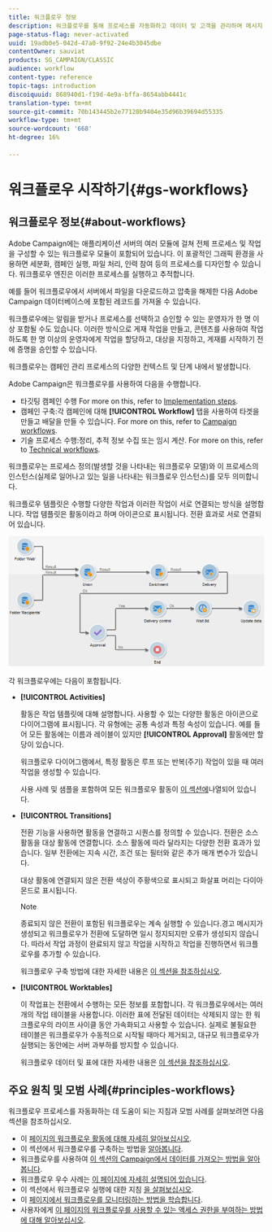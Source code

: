 ```yaml
---
title: 워크플로우 정보
description: 워크플로우를 통해 프로세스를 자동화하고 데이터 및 고객을 관리하며 메시지 전송 등을 할 수 있습니다.
page-status-flag: never-activated
uuid: 19adb0e5-042d-47a0-9f92-24e4b3045dbe
contentOwner: sauviat
products: SG_CAMPAIGN/CLASSIC
audience: workflow
content-type: reference
topic-tags: introduction
discoiquuid: 868940d1-f19d-4e9a-bffa-8654abb4441c
translation-type: tm+mt
source-git-commit: 70b143445b2e77128b9404e35d96b39694d55335
workflow-type: tm+mt
source-wordcount: '668'
ht-degree: 16%

---
```



# 워크플로우 시작하기{#gs-workflows}

## 워크플로우 정보{#about-workflows}

Adobe Campaign에는 애플리케이션 서버의 여러 모듈에 걸쳐 전체 프로세스 및 작업을 구성할 수 있는 워크플로우 모듈이 포함되어 있습니다. 이 포괄적인 그래픽 환경을 사용하면 세분화, 캠페인 실행, 파일 처리, 인력 참여 등의 프로세스를 디자인할 수 있습니다. 워크플로우 엔진은 이러한 프로세스를 실행하고 추적합니다.

예를 들어 워크플로우에서 서버에서 파일을 다운로드하고 압축을 해제한 다음 Adobe Campaign 데이터베이스에 포함된 레코드를 가져올 수 있습니다.

워크플로우에는 알림을 받거나 프로세스를 선택하고 승인할 수 있는 운영자가 한 명 이상 포함될 수도 있습니다. 이러한 방식으로 게재 작업을 만들고, 콘텐츠를 사용하여 작업하도록 한 명 이상의 운영자에게 작업을 할당하고, 대상을 지정하고, 게재를 시작하기 전에 증명을 승인할 수 있습니다.

워크플로우는 캠페인 관리 프로세스의 다양한 컨텍스트 및 단계 내에서 발생합니다.

Adobe Campaign은 워크플로우를 사용하여 다음을 수행합니다.

* 타깃팅 캠페인 수행 For more on this, refer to [Implementation steps](../../workflow/using/building-a-workflow.md#implementation-steps-).
* 캠페인 구축:각 캠페인에 대해 **[!UICONTROL Workflow]** 탭을 사용하여 타겟을 만들고 배달을 만들 수 있습니다. For more on this, refer to [Campaign workflows](../../workflow/using/building-a-workflow.md#campaign-workflows).
* 기술 프로세스 수행:정리, 추적 정보 수집 또는 임시 계산. For more on this, refer to [Technical workflows](../../workflow/using/building-a-workflow.md#technical-workflows).

워크플로우는 프로세스 정의(발생할 것을 나타내는 워크플로우 모델)와 이 프로세스의 인스턴스(실제로 일어나고 있는 일을 나타내는 워크플로우 인스턴스)를 모두 의미합니다.

워크플로우 템플릿은 수행할 다양한 작업과 이러한 작업이 서로 연결되는 방식을 설명합니다. 작업 템플릿은 활동이라고 하며 아이콘으로 표시됩니다. 전환 효과로 서로 연결되어 있습니다.

![](assets/example1.png)

각 워크플로우에는 다음이 포함됩니다.

* **[!UICONTROL Activities]**

   활동은 작업 템플릿에 대해 설명합니다. 사용할 수 있는 다양한 활동은 아이콘으로 다이어그램에 표시됩니다. 각 유형에는 공통 속성과 특정 속성이 있습니다. 예를 들어 모든 활동에는 이름과 레이블이 있지만 **[!UICONTROL Approval]** 활동에만 할당이 있습니다.

   워크플로우 다이어그램에서, 특정 활동은 루프 또는 반복(주기) 작업이 있을 때 여러 작업을 생성할 수 있습니다.

   사용 사례 및 샘플을 포함하여 모든 워크플로우 활동이 [이 섹션에](../../workflow/using/about-activities.md)나열되어 있습니다.

* **[!UICONTROL Transitions]**

   전환 기능을 사용하면 활동을 연결하고 시퀀스를 정의할 수 있습니다. 전환은 소스 활동을 대상 활동에 연결합니다. 소스 활동에 따라 달라지는 다양한 전환 효과가 있습니다. 일부 전환에는 지속 시간, 조건 또는 필터와 같은 추가 매개 변수가 있습니다.

   대상 활동에 연결되지 않은 전환 색상이 주황색으로 표시되고 화살표 머리는 다이아몬드로 표시됩니다.

   >[!NOTE]
   >
   >종료되지 않은 전환이 포함된 워크플로우는 계속 실행할 수 있습니다.경고 메시지가 생성되고 워크플로우가 전환에 도달하면 일시 정지되지만 오류가 생성되지 않습니다. 따라서 작업 과정이 완료되지 않고 작업을 시작하고 작업을 진행하면서 워크플로우를 추가할 수 있습니다.

   워크플로우 구축 방법에 대한 자세한 내용은 [이 섹션을 참조하십시오](../../workflow/using/building-a-workflow.md).

* **[!UICONTROL Worktables]**

   이 작업표는 전환에서 수행하는 모든 정보를 포함합니다. 각 워크플로우에서는 여러 개의 작업 테이블을 사용합니다. 이러한 표에 전달된 데이터는 삭제되지 않는 한 워크플로우의 라이프 사이클 동안 가속화되고 사용할 수 있습니다. 실제로 불필요한 테이블은 워크플로우가 수동적으로 시작될 때마다 제거되고, 대규모 워크플로우가 실행되는 동안에는 서버 과부하를 방지할 수 있습니다.

   워크플로우 데이터 및 표에 대한 자세한 내용은 [이 섹션을 참조하십시오](../../workflow/using/how-to-use-workflow-data.md).

## 주요 원칙 및 모범 사례{#principles-workflows}

워크플로우 프로세스를 자동화하는 데 도움이 되는 지침과 모범 사례를 살펴보려면 다음 섹션을 참조하십시오.

* 이 [페이지의 워크플로우 활동에 대해 자세히 알아보십시오](../../workflow/using/how-to-use-workflow-data.md).
* 이 섹션에서 워크플로우를 구축하는 방법을 [알아봅니다](../../workflow/using/building-a-workflow.md).
* 워크플로우를 사용하여 [이 섹션의 Campaign에서 데이터를 가져오는 방법을 알아봅니다](../../workflow/using/importing-data.md).
* 워크플로우 우수 사례는 [이 페이지에 자세히 설명되어 있습니다](../../workflow/using/workflow-best-practices.md).
* 이 섹션에서 워크플로우 실행에 대한 지침 [을 살펴보십시오](../../workflow/using/starting-a-workflow.md).
* 이 [페이지에서 워크플로우를 모니터링하는 방법을 학습합니다](../../workflow/using/monitoring-workflow-execution.md).
* 사용자에게 [이 페이지의 워크플로우를 사용할 수 있는 액세스 권한을 부여하는 방법에 대해 알아보십시오](../../workflow/using/managing-rights.md).
